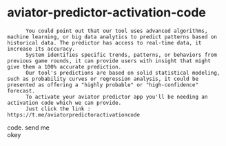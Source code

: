    # aviator-predictor-activation-code
          You could point out that our tool uses advanced algorithms, machine learning, or big data analytics to predict patterns based on historical data. The predictor has access to real-time data, it increase its accuracy.
          System identifies specific trends, patterns, or behaviors from previous game rounds, it can provide users with insight that might give them a 100% accurate prediction.
          Our tool's predictions are based on solid statistical modeling, such as probability curves or regression analysis, it could be presented as offering a "highly probable" or "high-confidence" forecast.
          To activate your aviator predictor app you'll be needing an activation code which we can provide.
          Just click the link : https://t.me/aviatorpredictoractivationcode
code. send me     
okey
